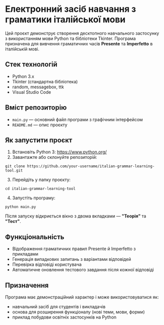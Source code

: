 # Електронний засіб навчання з граматики італійської мови

Цей проєкт демонструє створення десктопного навчального застосунку з використанням мови Python та бібліотеки Tkinter. Програма призначена для вивчення граматичних часів **Presente** та **Imperfetto** в італійській мові.

## Стек технологій

- Python 3.x
- Tkinter (стандартна бібліотека)
- random, messagebox, ttk
- Visual Studio Code

## Вміст репозиторію

- `main.py` — основний файл програми з графічним інтерфейсом
- `README.md` — опис проєкту

## Як запустити проєкт

1. Встановіть Python 3: https://www.python.org/
2. Завантажте або склонуйте репозиторій:

`git clone https://github.com/your-username/italian-grammar-learning-tool.git`

3. Перейдіть у папку проєкту:

`cd italian-grammar-learning-tool`

4. Запустіть програму:

`python main.py`

Після запуску відкриється вікно з двома вкладками — **"Теорія"** та **"Тест"**.

## Функціональність

- Відображення граматичних правил Presente й Imperfetto з прикладами
- Генерація випадкових запитань з варіантами відповідей
- Перевірка відповіді користувача
- Автоматичне оновлення тестового завдання після кожної відповіді

## Призначення

Програма має демонстраційний характер і може використовуватися як:
- навчальний засіб для студентів і викладачів
- основа для розширення функціоналу (нові теми, мови, форми)
- приклад побудови освітніх застосунків на Python
